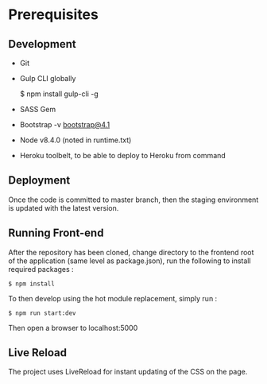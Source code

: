 Prerequisites
=============

Development
-----------
- Git
- Gulp CLI globally

    $ npm install gulp-cli -g

- SASS Gem
- Bootstrap -v bootstrap@4.1
- Node v8.4.0  (noted in runtime.txt)
- Heroku toolbelt, to be able to deploy to Heroku from command

Deployment
-----------
Once the code is committed to master branch, then the staging environment is updated with the latest version.

Running Front-end
----------
After the repository has been cloned, change directory to the frontend root of
the application (same level as package.json), run the following to install
required packages :

    $ npm install

To then develop using the hot module replacement, simply run :

    $ npm run start:dev

Then open a browser to localhost:5000

Live Reload
-----------
The project uses LiveReload for instant updating of the CSS on the page.
